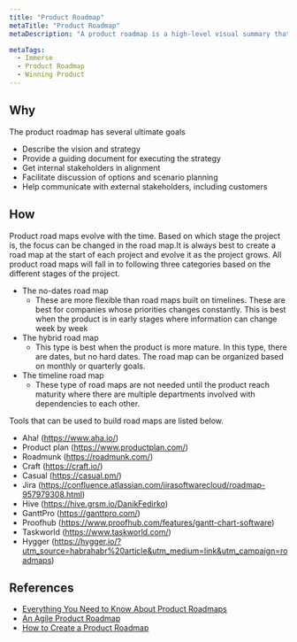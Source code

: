 ```yaml
---
title: "Product Roadmap"
metaTitle: "Product Roadmap"
metaDescription: "A product roadmap is a high-level visual summary that maps out the vision and direction of your product offering over time. A product roadmap communicates the why and what behind what you’re building. A roadmap is a guiding strategic document as well as a plan for executing the strategy."

metaTags:
  - Immerse
  - Product Roadmap
  - Winning Product 
---
```



## Why
The product roadmap has several ultimate goals

- Describe the vision and strategy
- Provide a guiding document for executing the strategy
- Get internal stakeholders in alignment
- Facilitate discussion of options and scenario planning
- Help communicate with external stakeholders, including customers

## How
Product road maps evolve with the time. Based on which stage the project is, the focus can be changed in the road map.It is always best to create a road map at the start of each project and evolve it as the project grows. All product road maps will fall in to following three categories based on the different stages of the project.

- The no-dates road map
  - These are more flexible than road maps built on timelines. These are best for companies whose priorities changes constantly. This is best when the product is in early stages where information can change week by week
- The hybrid road map
  - This type is best when the product is more mature. In this type, there are dates, but no hard dates. The road map can be organized based on monthly or quarterly goals.
- The timeline road map
  - These type of road maps are not needed until the product reach maturity where there are multiple departments involved with dependencies to each other.

Tools that can be used to build road maps are listed below.

- Aha! (https://www.aha.io/)
- Product plan (https://www.productplan.com/)
- Roadmunk (https://roadmunk.com/)
- Craft (https://craft.io/)
- Casual (https://casual.pm/)
- Jira (https://confluence.atlassian.com/jirasoftwarecloud/roadmap-957979308.html)
- Hive (https://hive.grsm.io/DanikFedirko)
- GanttPro (https://ganttpro.com/)
- Proofhub (https://www.proofhub.com/features/gantt-chart-software)
- Taskworld (https://www.taskworld.com/)
- Hygger (https://hygger.io/?utm_source=habrahabr%20article&utm_medium=link&utm_campaign=roadmaps)

## References

- [Everything You Need to Know About Product Roadmaps](https://www.productplan.com/what-is-a-product-roadmap/)
- [An Agile Product Roadmap](https://www.romanpichler.com/blog/10-tips-creating-agile-product-roadmap/)
- [How to Create a Product Roadmap](https://roadmunk.com/guides/how-to-create-a-product-roadmap/)
